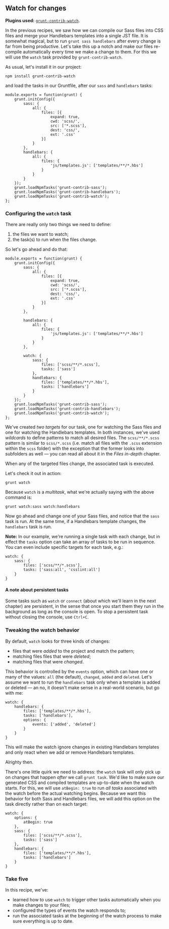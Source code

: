 ## Watch for changes

**Plugins used:** [`grunt-contrib-watch`](https://npmjs.org/package/grunt-contrib-watch).

In the previous recipes, we saw how we can compile our Sass files into CSS files and merge your Handlebars templates into a single JST file. It is somewhat magical, but to run `grunt sass handlebars` after every change is far from being productive. Let's take this up a notch and make our files re-compile automatically every time we make a change to them. For this we will use the `watch` task provided by `grunt-contrib-watch`. 

As usual, let's install it in our project:

	npm install grunt-contrib-watch

and load the tasks in our Gruntfile, after our `sass` and `handlebars` tasks:

	module.exports = function(grunt) {
		grunt.initConfig({
			sass: {
				all: {
					files: [{
						expand: true,
						cwd: 'scss/',
						src: ['*.scss'],
						dest: 'css/',
						ext: '.css'
					}]
				}
			},
			handlebars: {
				all: {
					files: {
						'js/templates.js': ['templates/**/*.hbs']
					}
				}
			}
		});
		grunt.loadNpmTasks('grunt-contrib-sass');
		grunt.loadNpmTasks('grunt-contrib-handlebars');
		grunt.loadNpmTasks('grunt-contrib-watch');
	};

### Configuring the `watch` task

There are really only two things we need to define:

1. the files we want to watch;
2. the task(s) to run when the files change.

So let's go ahead and do that:

	module.exports = function(grunt) {
		grunt.initConfig({
			sass: {
				all: {
					files: [{
						expand: true,
						cwd: 'scss/',
						src: ['*.scss'],
						dest: 'css/',
						ext: '.css'
					}]
				}
			},

			handlebars: {
				all: {
					files: {
						'js/templates.js': ['templates/**/*.hbs']
					}
				}
			},

			watch: {
				sass: {
					files: ['scss/**/*.scss'],
					tasks: ['sass']
				},
				handlebars: {
					files: ['templates/**/*.hbs'],
					tasks: ['handlebars']
				}
			}
		});
		grunt.loadNpmTasks('grunt-contrib-sass');
		grunt.loadNpmTasks('grunt-contrib-handlebars');
		grunt.loadNpmTasks('grunt-contrib-watch');
	};

We've created _two targets_ for our task, one for watching the Sass files and one for watching the Handlebars templates. In both instances, we've used _wildcards_ to define patterns to match all desired files. The `scss/**/*.scss` pattern is similar to `scss/*.scss` (i.e. match all files with the `.scss` extension within the `scss` folder) with the exception that the former looks into subfolders as well &mdash; you can read all about it in the _Files in-depth_ chapter. 

When any of the targeted files change, the associated task is executed.

Let's check it out in action:
	
	grunt watch

Because `watch` is a _multitask_, what we're actually saying with the above command is:

	grunt watch:sass watch:handlebars


Now go ahead and change one of your Sass files, and notice that the `sass` task is run. At the same time, if a Handlebars template changes, the `handlebars` task is run.

__Note:__ In our example, we're running a single task with each change, but in effect the `tasks` option can take an array of tasks to be run in sequence. You can even include specific targets for each task, e.g.:

	watch: {
        sass: {
            files: ['scss/**/*.scss'],
            tasks: ['sass:all', 'csslint:all']
        }
    }

#### A note about persistent tasks

Some tasks such as `watch` or `connect` (about which we'll learn in the next chapter) are persistent, in the sense that once you start them they run in the background as long as the console is open. To stop a persistent task without closing the console, use `Ctrl+C`.

### Tweaking the watch behavior

By default, `watch` looks for three kinds of changes: 

* files that were _added_ to the project and match the pattern;
* matching files files that were _deleted_;
* matching files that were _changed_. 

This behavior is controlled by the `events` option, which can have one or many of the values: `all` (the default), `changed`, `added` and `deleted`. Let's assume we want to run the `handlebars` task only when a template is added or deleted &mdash; an no, it doesn't make sense in a real-world scenario, but go with me:

	watch: {
		handlebars: {
			files: ['templates/**/*.hbs'],
			tasks: ['handlebars'],
			options: {
				events: ['added', 'deleted']
			}
		}
	}

This will make the watch ignore changes in existing Handlebars templates and only react when we add or remove Handlebars templates.

Alrighty then.

There's one little quirk we need to address: the `watch` task will only pick up on changes that happen _after_ we call `grunt task`. We'd like to make sure our generated CSS and compiled templates are up-to-date when the watch starts. For this, we will use `atBegin: true` to run _all tasks_ associated with the watch before the actual watching begins. Because we want this behavior for both Sass and Handlebars files, we will add this option on the task directly rather than on each target:

	watch: {
		options: {
			atBegin: true
		},
		sass: {
			files: ['scss/**/*.scss'],
			tasks: ['sass']
		},
		handlebars: {
			files: ['templates/**/*.hbs'],
			tasks: ['handlebars']
		}
	}


### Take five

In this recipe, we've:

* learned how to use `watch` to trigger other tasks automatically when you make changes to your files;
* configured the types of events the watch responds to;
* run the associated tasks at the beginning of the watch process to make sure everything is up to date.

